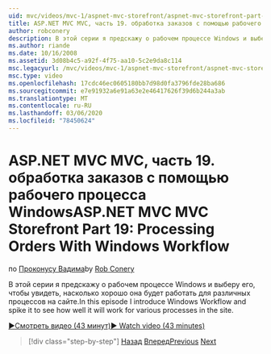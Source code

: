 ```yaml
---
uid: mvc/videos/mvc-1/aspnet-mvc-storefront/aspnet-mvc-storefront-part-19-processing-orders-with-windows-workflow
title: ASP.NET MVC MVC, часть 19. обработка заказов с помощью рабочего процесса Windows | Документация Майкрософт
author: robconery
description: В этой серии я предскажу о рабочем процессе Windows и выберу его, чтобы увидеть, насколько хорошо она будет работать для различных процессов на сайте.
ms.author: riande
ms.date: 10/16/2008
ms.assetid: 3d08b4c5-a92f-4f75-aa10-5c2e9da8c114
msc.legacyurl: /mvc/videos/mvc-1/aspnet-mvc-storefront/aspnet-mvc-storefront-part-19-processing-orders-with-windows-workflow
msc.type: video
ms.openlocfilehash: 17cdc46ec0605180bb7d98d0fa3796fde28ba686
ms.sourcegitcommit: e7e91932a6e91a63e2e46417626f39d6b244a3ab
ms.translationtype: MT
ms.contentlocale: ru-RU
ms.lasthandoff: 03/06/2020
ms.locfileid: "78450624"
---
```

# <a name="aspnet-mvc-mvc-storefront-part-19-processing-orders-with-windows-workflow"></a><span data-ttu-id="b136b-103">ASP.NET MVC MVC, часть 19. обработка заказов с помощью рабочего процесса Windows</span><span class="sxs-lookup"><span data-stu-id="b136b-103">ASP.NET MVC MVC Storefront Part 19: Processing Orders With Windows Workflow</span></span>

<span data-ttu-id="b136b-104">по [Проконусу Вадима](https://github.com/robconery)</span><span class="sxs-lookup"><span data-stu-id="b136b-104">by [Rob Conery](https://github.com/robconery)</span></span>

<span data-ttu-id="b136b-105">В этой серии я предскажу о рабочем процессе Windows и выберу его, чтобы увидеть, насколько хорошо она будет работать для различных процессов на сайте.</span><span class="sxs-lookup"><span data-stu-id="b136b-105">In this episode I introduce Windows Workflow and spike it to see how well it will work for various processes in the site.</span></span>

[<span data-ttu-id="b136b-106">&#9654;Смотреть видео (43 минут)</span><span class="sxs-lookup"><span data-stu-id="b136b-106">&#9654; Watch video (43 minutes)</span></span>](https://channel9.msdn.com/Blogs/ASP-NET-Site-Videos/aspnet-mvc-mvc-storefront-part-19-processing-orders-with-windows-workflow)

> [!div class="step-by-step"]
> <span data-ttu-id="b136b-107">[Назад](aspnet-mvc-storefront-part-18-creating-an-experience.md)
> [Вперед](aspnet-mvc-storefront-part-19a-windows-workflow-followup.md)</span><span class="sxs-lookup"><span data-stu-id="b136b-107">[Previous](aspnet-mvc-storefront-part-18-creating-an-experience.md)
[Next](aspnet-mvc-storefront-part-19a-windows-workflow-followup.md)</span></span>
